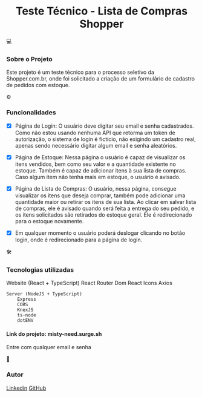 <h1 align="center">Teste Técnico - Lista de Compras Shopper</h1>

💻 <h3>Sobre o Projeto</h3>
Este projeto é um teste técnico para o processo seletivo da Shopper.com.br, onde foi solicitado a criação de um formulário de cadastro de pedidos com estoque.

⚙️<h3>Funcionalidades</h3>
- [x] Página de Login: O usuário deve digitar seu email e senha cadastrados. Como não estou usando nenhuma API que retorma um token de autorização, o sistema de login é fictício, não exigindo um cadastro real, apenas sendo necessário digitar algum email e senha aleatórios.

- [x] Página de Estoque: Nessa página o usuário é capaz de visualizar os itens vendidos, bem como seu valor e a quantidade existente no estoque. Também é capaz de adicionar itens à sua lista de compras. Caso algum item não tenha mais em estoque, o usuário é avisado.

- [x] Página de Lista de Compras: O usuário, nessa página, consegue visualizar os itens que deseja comprar, também pode adicionar uma quantidade maior ou retirar os itens de sua lista. Ao clicar em salvar lista de compras, ele é avisado quando será feita a entrega do seu pedido, e os itens solicitados são retirados do estoque geral. Ele é redirecionado para o estoque novamente.

- [x] Em qualquer momento o usuário poderá deslogar clicando no botão login, onde é redirecionado para a página de login.

🛠 <h3>Tecnologias utilizadas</h3>
    Website (React + TypeScript)
        React Router Dom
        React Icons
        Axios

    Server (NodeJS + TypeScript)
        Express
        CORS
        KnexJS
        ts-node
        dotENV

<h4>Link do projeto: misty-need.surge.sh</h4>
Entre com qualquer email e senha

🦸<h3>Autor</h3>
<a href="https://www.linkedin.com/in/mileny-faria/">Linkedin</a>
<a href="https://github.com/milenyfaria">GitHub</a>

